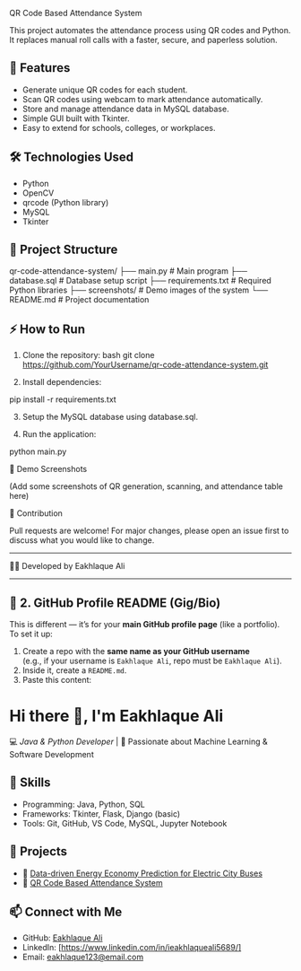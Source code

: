 QR Code Based Attendance System

This project automates the attendance process using QR codes and Python.  
It replaces manual roll calls with a faster, secure, and paperless solution.

## 🚀 Features
- Generate unique QR codes for each student.
- Scan QR codes using webcam to mark attendance automatically.
- Store and manage attendance data in MySQL database.
- Simple GUI built with Tkinter.
- Easy to extend for schools, colleges, or workplaces.

## 🛠 Technologies Used
- Python  
- OpenCV  
- qrcode (Python library)  
- MySQL  
- Tkinter  

## 📂 Project Structure

qr-code-attendance-system/ ├── main.py            # Main program ├── database.sql       # Database setup script ├── requirements.txt   # Required Python libraries ├── screenshots/       # Demo images of the system └── README.md          # Project documentation

## ⚡ How to Run
1. Clone the repository:
   bash
   git clone https://github.com/YourUsername/qr-code-attendance-system.git

2. Install dependencies:

pip install -r requirements.txt


3. Setup the MySQL database using database.sql.


4. Run the application:

python main.py



📸 Demo Screenshots

(Add some screenshots of QR generation, scanning, and attendance table here)

🤝 Contribution

Pull requests are welcome! For major changes, please open an issue first to discuss what you would like to change.


---

👨‍💻 Developed by Eakhlaque Ali

---

## 👤 2. GitHub Profile README (Gig/Bio)

This is different — it’s for your **main GitHub profile page** (like a portfolio).  
To set it up:  

1. Create a repo with the **same name as your GitHub username**  
   (e.g., if your username is `Eakhlaque Ali`, repo must be `Eakhlaque Ali`).  
2. Inside it, create a `README.md`.  
3. Paste this content:  


# Hi there 👋, I'm Eakhlaque Ali  

💻 *Java & Python Developer* | 🚀 Passionate about Machine Learning & Software Development  

## 🔧 Skills
- Programming: Java, Python, SQL  
- Frameworks: Tkinter, Flask, Django (basic)  
- Tools: Git, GitHub, VS Code, MySQL, Jupyter Notebook  

## 📂 Projects
- 🚌 [Data-driven Energy Economy Prediction for Electric City Buses](https://github.com/imaariz/data-driven-energy-economy-prediction)  
- 📌 [QR Code Based Attendance System](https://github.com/imaariz/qr-code-attendance-system)  

## 📫 Connect with Me
- GitHub: [Eakhlaque Ali](https://github.com/imaariz)  
- LinkedIn: [https://www.linkedin.com/in/ieakhlaqueali5689/]  
- Email: eakhlaque123@email.com

